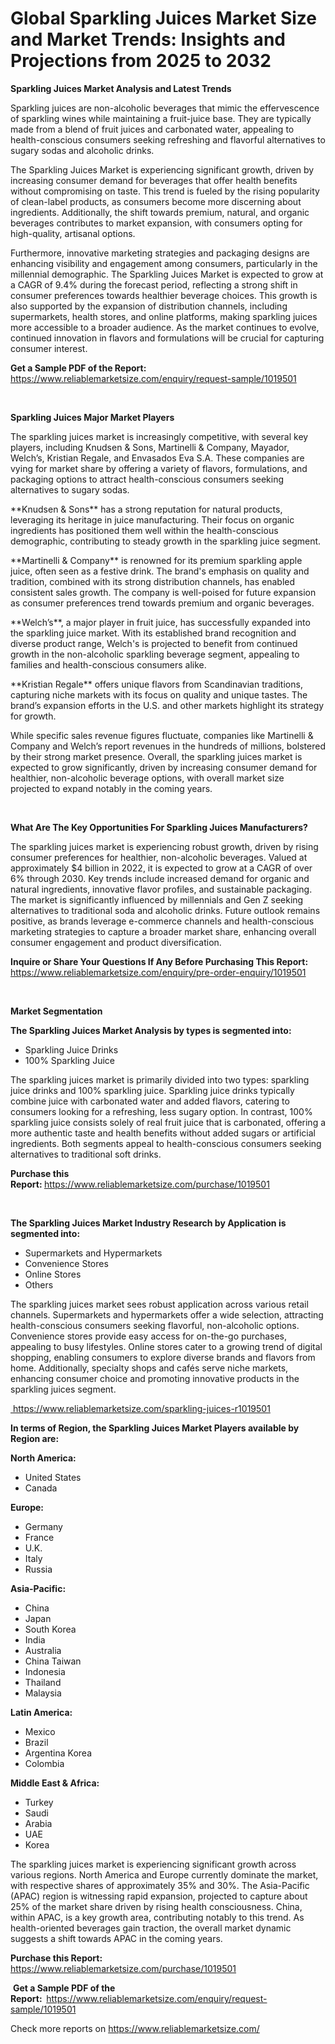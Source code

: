 <p><h1>Global Sparkling Juices Market Size and Market Trends: Insights and Projections from 2025 to 2032</h1></p><p><strong>Sparkling Juices Market Analysis and Latest Trends</strong></p>
<p><p>Sparkling juices are non-alcoholic beverages that mimic the effervescence of sparkling wines while maintaining a fruit-juice base. They are typically made from a blend of fruit juices and carbonated water, appealing to health-conscious consumers seeking refreshing and flavorful alternatives to sugary sodas and alcoholic drinks.</p><p>The Sparkling Juices Market is experiencing significant growth, driven by increasing consumer demand for beverages that offer health benefits without compromising on taste. This trend is fueled by the rising popularity of clean-label products, as consumers become more discerning about ingredients. Additionally, the shift towards premium, natural, and organic beverages contributes to market expansion, with consumers opting for high-quality, artisanal options.</p><p>Furthermore, innovative marketing strategies and packaging designs are enhancing visibility and engagement among consumers, particularly in the millennial demographic. The Sparkling Juices Market is expected to grow at a CAGR of 9.4% during the forecast period, reflecting a strong shift in consumer preferences towards healthier beverage choices. This growth is also supported by the expansion of distribution channels, including supermarkets, health stores, and online platforms, making sparkling juices more accessible to a broader audience. As the market continues to evolve, continued innovation in flavors and formulations will be crucial for capturing consumer interest.</p></p>
<p><strong>Get a Sample PDF of the Report:&nbsp;</strong> <a href="https://www.reliablemarketsize.com/enquiry/request-sample/1019501?utm_campaign=2321&utm_medium=2&utm_source=Github&utm_content=ia&utm_term=14022025&utm_id=sparkling-juices">https://www.reliablemarketsize.com/enquiry/request-sample/1019501</a></p>
<p>&nbsp;</p>
<p><strong>Sparkling Juices Major Market Players</strong></p>
<p><p>The sparkling juices market is increasingly competitive, with several key players, including Knudsen & Sons, Martinelli & Company, Mayador, Welch’s, Kristian Regale, and Envasados Eva S.A. These companies are vying for market share by offering a variety of flavors, formulations, and packaging options to attract health-conscious consumers seeking alternatives to sugary sodas.</p><p>**Knudsen & Sons** has a strong reputation for natural products, leveraging its heritage in juice manufacturing. Their focus on organic ingredients has positioned them well within the health-conscious demographic, contributing to steady growth in the sparkling juice segment.</p><p>**Martinelli & Company** is renowned for its premium sparkling apple juice, often seen as a festive drink. The brand's emphasis on quality and tradition, combined with its strong distribution channels, has enabled consistent sales growth. The company is well-poised for future expansion as consumer preferences trend towards premium and organic beverages.</p><p>**Welch’s**, a major player in fruit juice, has successfully expanded into the sparkling juice market. With its established brand recognition and diverse product range, Welch's is projected to benefit from continued growth in the non-alcoholic sparkling beverage segment, appealing to families and health-conscious consumers alike.</p><p>**Kristian Regale** offers unique flavors from Scandinavian traditions, capturing niche markets with its focus on quality and unique tastes. The brand’s expansion efforts in the U.S. and other markets highlight its strategy for growth.</p><p>While specific sales revenue figures fluctuate, companies like Martinelli & Company and Welch’s report revenues in the hundreds of millions, bolstered by their strong market presence. Overall, the sparkling juices market is expected to grow significantly, driven by increasing consumer demand for healthier, non-alcoholic beverage options, with overall market size projected to expand notably in the coming years.</p></p>
<p>&nbsp;</p>
<p><strong>What Are The Key Opportunities For Sparkling Juices Manufacturers?</strong></p>
<p><p>The sparkling juices market is experiencing robust growth, driven by rising consumer preferences for healthier, non-alcoholic beverages. Valued at approximately $4 billion in 2022, it is expected to grow at a CAGR of over 6% through 2030. Key trends include increased demand for organic and natural ingredients, innovative flavor profiles, and sustainable packaging. The market is significantly influenced by millennials and Gen Z seeking alternatives to traditional soda and alcoholic drinks. Future outlook remains positive, as brands leverage e-commerce channels and health-conscious marketing strategies to capture a broader market share, enhancing overall consumer engagement and product diversification.</p></p>
<p><strong>Inquire or Share Your Questions If Any Before Purchasing This Report:</strong> <a href="https://www.reliablemarketsize.com/enquiry/pre-order-enquiry/1019501?utm_campaign=2321&utm_medium=2&utm_source=Github&utm_content=ia&utm_term=14022025&utm_id=sparkling-juices">https://www.reliablemarketsize.com/enquiry/pre-order-enquiry/1019501</a></p>
<p>&nbsp;</p>
<p><strong>Market Segmentation</strong></p>
<p><strong>The Sparkling Juices Market Analysis by types is segmented into:</strong></p>
<p><ul><li>Sparkling Juice Drinks</li><li>100% Sparkling Juice</li></ul></p>
<p><p>The sparkling juices market is primarily divided into two types: sparkling juice drinks and 100% sparkling juice. Sparkling juice drinks typically combine juice with carbonated water and added flavors, catering to consumers looking for a refreshing, less sugary option. In contrast, 100% sparkling juice consists solely of real fruit juice that is carbonated, offering a more authentic taste and health benefits without added sugars or artificial ingredients. Both segments appeal to health-conscious consumers seeking alternatives to traditional soft drinks.</p></p>
<p><strong>Purchase this Report:&nbsp;</strong><a href="https://www.reliablemarketsize.com/purchase/1019501?utm_campaign=2321&utm_medium=2&utm_source=Github&utm_content=ia&utm_term=14022025&utm_id=sparkling-juices">https://www.reliablemarketsize.com/purchase/1019501</a></p>
<p>&nbsp;</p>
<p><strong>The Sparkling Juices Market Industry Research by Application is segmented into:</strong></p>
<p><ul><li>Supermarkets and Hypermarkets</li><li>Convenience Stores</li><li>Online Stores</li><li>Others</li></ul></p>
<p><p>The sparkling juices market sees robust application across various retail channels. Supermarkets and hypermarkets offer a wide selection, attracting health-conscious consumers seeking flavorful, non-alcoholic options. Convenience stores provide easy access for on-the-go purchases, appealing to busy lifestyles. Online stores cater to a growing trend of digital shopping, enabling consumers to explore diverse brands and flavors from home. Additionally, specialty shops and cafés serve niche markets, enhancing consumer choice and promoting innovative products in the sparkling juices segment.</p></p>
<p><a href="https://www.reliablemarketsize.com/sparkling-juices-r1019501?utm_campaign=2321&utm_medium=2&utm_source=Github&utm_content=ia&utm_term=14022025&utm_id=sparkling-juices">&nbsp;https://www.reliablemarketsize.com/sparkling-juices-r1019501</a></p>
<p><strong>In terms of Region, the Sparkling Juices Market Players available by Region are:</strong></p>
<p>
    <p> <strong> North America: </strong>
        <ul>
            <li>United States</li>
            <li>Canada</li>
        </ul>
        </p> 
    <p> <strong> Europe: </strong>
        <ul>
            <li>Germany</li>
            <li>France</li>
            <li>U.K.</li>
            <li>Italy</li>
            <li>Russia</li>
        </ul>
        </p> 
    <p> <strong> Asia-Pacific: </strong>
        <ul>
            <li>China</li>
            <li>Japan</li>
            <li>South Korea</li>
            <li>India</li>
            <li>Australia</li>
            <li>China Taiwan</li>
            <li>Indonesia</li>
            <li>Thailand</li>
            <li>Malaysia</li>
        </ul>
        </p> 
    <p> <strong> Latin America: </strong>
        <ul>
            <li>Mexico</li>
            <li>Brazil</li>
            <li>Argentina Korea</li>
            <li>Colombia</li>
        </ul>
        </p> 
    <p> <strong> Middle East & Africa: </strong>
        <ul>
            <li>Turkey</li>
            <li>Saudi</li>
            <li>Arabia</li>
            <li>UAE</li>
            <li>Korea</li>
        </ul>
    </p>
    </p>
<p><p>The sparkling juices market is experiencing significant growth across various regions. North America and Europe currently dominate the market, with respective shares of approximately 35% and 30%. The Asia-Pacific (APAC) region is witnessing rapid expansion, projected to capture about 25% of the market share driven by rising health consciousness. China, within APAC, is a key growth area, contributing notably to this trend. As health-oriented beverages gain traction, the overall market dynamic suggests a shift towards APAC in the coming years.</p></p>
<p><strong>Purchase this Report: </strong><a href="https://www.reliablemarketsize.com/purchase/1019501?utm_campaign=2321&utm_medium=2&utm_source=Github&utm_content=ia&utm_term=14022025&utm_id=sparkling-juices">https://www.reliablemarketsize.com/purchase/1019501</a></p>
<p>&nbsp;<strong>Get a Sample PDF of the Report:&nbsp;&nbsp;</strong><a href="https://www.reliablemarketsize.com/enquiry/request-sample/1019501?utm_campaign=2321&utm_medium=2&utm_source=Github&utm_content=ia&utm_term=14022025&utm_id=sparkling-juices">https://www.reliablemarketsize.com/enquiry/request-sample/1019501</a></p>
<p><strong></strong></p>
<p>Check more reports on <a href="https://www.reliablemarketsize.com/?utm_campaign=2321&utm_medium=2&utm_source=Github&utm_content=ia&utm_term=14022025&utm_id=sparkling-juices">https://www.reliablemarketsize.com/</a></p>